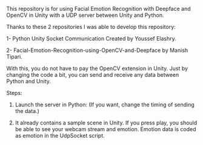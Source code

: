 
This repository is for using Facial Emotion Recognition with Deepface and OpenCV in Unity with a UDP server between Unity and Python.

Thanks to these 2 repositories I was able to develop this repository: 

1- Python Unity Socket Communication Created by Youssef Elashry.


2- Facial-Emotion-Recognition-using-OpenCV-and-Deepface by Manish Tipari.

With this, you do not have to pay the OpenCV extension in Unity. Just by changing the code a bit, you can send and receive any data between Python and Unity.

Steps:

1. Launch the server in Python: (If you want, change the timing of sending the data.)

  
2. It already contains a sample scene in Unity. If you press play, you should be able to see your webcam stream and emotion. Emotion data is coded as emotion in the UdpSocket script.






